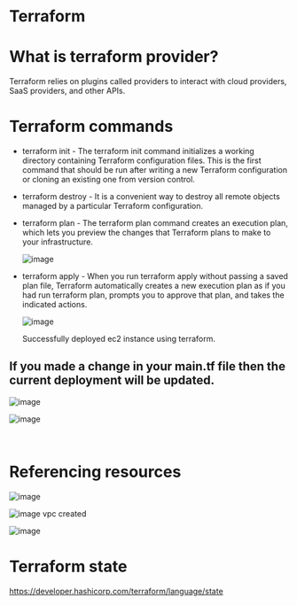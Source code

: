 # Terraform

# What is terraform provider?
Terraform relies on plugins called providers to interact with cloud providers, SaaS providers, and other APIs.


# Terraform commands
- terraform init - The terraform init command initializes a working directory containing Terraform configuration files. This is the first command that should be run after writing a new Terraform configuration or cloning an existing one from version control.
- terraform destroy - It is a convenient way to destroy all remote objects managed by a particular Terraform configuration.


- terraform plan - The terraform plan command creates an execution plan, which lets you preview the changes that Terraform plans to make to your infrastructure. <br/>



   ![image](https://user-images.githubusercontent.com/85761276/202907017-a71419d6-487b-41a1-98f7-016ba411fac1.png)


- terraform apply - When you run terraform apply without passing a saved plan file, Terraform automatically creates a new execution plan as if you had run terraform plan, prompts you to approve that plan, and takes the indicated actions. 

   ![image](https://user-images.githubusercontent.com/85761276/202907318-589d5a1a-4cb9-4c1e-b56f-4d371c6a4005.png)

    Successfully deployed ec2 instance using terraform. <br/>
    
    
    
     
## If you made a change in your main.tf file then the current deployment will be updated.
   ![image](https://user-images.githubusercontent.com/85761276/202908017-75253f70-2674-4922-b246-67d049be6eda.png)
   
   ![image](https://user-images.githubusercontent.com/85761276/202908049-cec9b0af-f948-44ac-ac23-8d0f5fcefff5.png)

<br/>

# Referencing resources
   ![image](https://user-images.githubusercontent.com/85761276/202909429-db94f42f-a708-4c0f-8794-ef90a24d6cc7.png)

   
   ![image](https://user-images.githubusercontent.com/85761276/202909054-730f22cd-5b67-4804-8c79-4e6685d27d92.png)
    vpc created <br/>
    
   ![image](https://user-images.githubusercontent.com/85761276/202909130-c3f983a4-9305-4c89-869a-f95d978383bf.png)
   
   
   
# Terraform state 
https://developer.hashicorp.com/terraform/language/state



    

